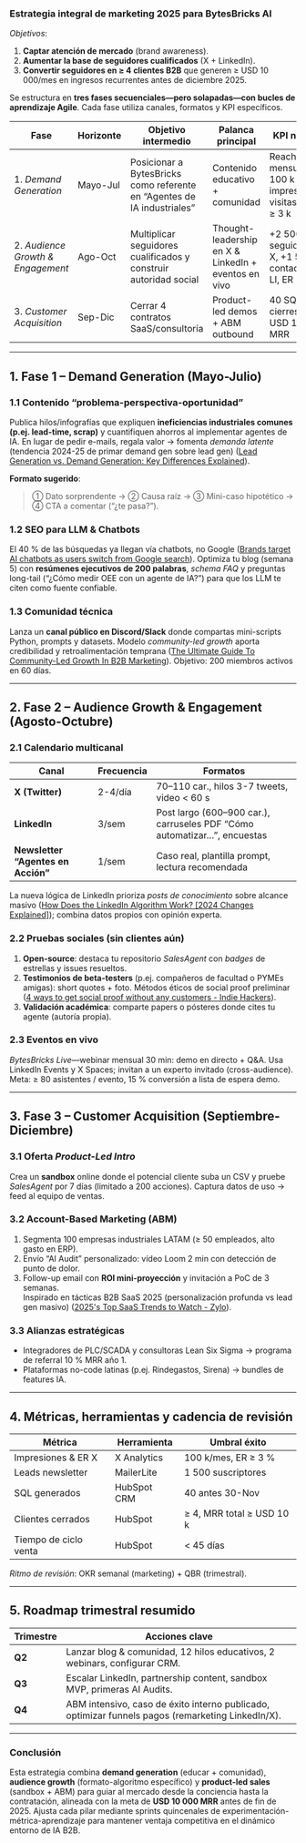 ### Estrategia integral de marketing 2025 para BytesBricks AI

_Objetivos_:

1. **Captar atención de mercado** (brand awareness).
2. **Aumentar la base de seguidores cualificados** (X + LinkedIn).
3. **Convertir seguidores en ≥ 4 clientes B2B** que generen ≥ USD 10 000/mes en ingresos recurrentes antes de diciembre 2025.

Se estructura en **tres fases secuenciales—pero solapadas—con bucles de aprendizaje Agile**. Cada fase utiliza canales, formatos y KPI específicos.

| Fase                              | Horizonte | Objetivo intermedio                                                     | Palanca principal                                    | KPI núcleo                                           |
| --------------------------------- | --------- | ----------------------------------------------------------------------- | ---------------------------------------------------- | ---------------------------------------------------- |
| 1. _Demand Generation_            | Mayo-Jul  | Posicionar a BytesBricks como referente en “Agentes de IA industriales” | Contenido educativo + comunidad                      | Reach mensual ≥ 100 k impresiones, visitas web ≥ 3 k |
| 2. _Audience Growth & Engagement_ | Ago-Oct   | Multiplicar seguidores cualificados y construir autoridad social        | Thought-leadership en X & LinkedIn + eventos en vivo | +2 500 seguidores X, +1 500 contactos LI, ER ≥ 3 %   |
| 3. _Customer Acquisition_         | Sep-Dic   | Cerrar 4 contratos SaaS/consultoría                                     | Product-led demos + ABM outbound                     | 40 SQL, 4 cierres ≥ USD 10 k MRR                     |

---

## 1. Fase 1 – Demand Generation (Mayo-Julio)

### 1.1 Contenido “problema-perspectiva-oportunidad”

Publica hilos/infografías que expliquen **ineficiencias industriales comunes (p.ej. lead-time, scrap)** y cuantifiquen ahorros al implementar agentes de IA. En lugar de pedir e-mails, regala valor → fomenta _demanda latente_ (tendencia 2024-25 de primar demand gen sobre lead gen) ([Lead Generation vs. Demand Generation: Key Differences Explained](https://www.blendb2b.com/lead-generation-vs-demand-generation?utm_source=chatgpt.com)).

**Formato sugerido**:

> ① Dato sorprendente → ② Causa raíz → ③ Mini-caso hipotético → ④ CTA a comentar (“¿te pasa?”).

### 1.2 SEO para LLM & Chatbots

El 40 % de las búsquedas ya llegan vía chatbots, no Google ([Brands target AI chatbots as users switch from Google search](https://www.ft.com/content/9cc6cc0b-759f-4b8e-9ed1-9e32ad0fe22f?utm_source=chatgpt.com)). Optimiza tu blog (semana 5) con **resúmenes ejecutivos de 200 palabras**, _schema FAQ_ y preguntas long-tail (“¿Cómo medir OEE con un agente de IA?”) para que los LLM te citen como fuente confiable.

### 1.3 Comunidad técnica

Lanza un **canal público en Discord/Slack** donde compartas mini-scripts Python, prompts y datasets. Modelo _community-led growth_ aporta credibilidad y retroalimentación temprana ([The Ultimate Guide To Community-Led Growth In B2B Marketing](https://orangeowl.marketing/b2b-marketing/community-led-growth-in-b2b-marketing/?utm_source=chatgpt.com)). Objetivo: 200 miembros activos en 60 días.

---

## 2. Fase 2 – Audience Growth & Engagement (Agosto-Octubre)

### 2.1 Calendario multicanal

| Canal                              | Frecuencia | Formatos                                                                 |
| ---------------------------------- | ---------- | ------------------------------------------------------------------------ |
| **X (Twitter)**                    | 2-4/día    | 70–110 car., hilos 3-7 tweets, video < 60 s                              |
| **LinkedIn**                       | 3/sem      | Post largo (600–900 car.), carruseles PDF “Cómo automatizar…”, encuestas |
| **Newsletter “Agentes en Acción”** | 1/sem      | Caso real, plantilla prompt, lectura recomendada                         |

La nueva lógica de LinkedIn prioriza _posts de conocimiento_ sobre alcance masivo ([How Does the LinkedIn Algorithm Work? [2024 Changes Explained]](https://www.linkedin.com/pulse/how-does-linkedin-algorithm-work-2024-changes-explained-lynkread-cgi6c?utm_source=chatgpt.com)); combina datos propios con opinión experta.

### 2.2 Pruebas sociales (sin clientes aún)

1. **Open-source**: destaca tu repositorio _SalesAgent_ con _badges_ de estrellas y issues resueltos.
2. **Testimonios de beta-testers** (p.ej. compañeros de facultad o PYMEs amigas): short quotes + foto. Métodos éticos de social proof preliminar ([4 ways to get social proof without any customers - Indie Hackers](https://www.indiehackers.com/post/4-ways-to-get-social-proof-without-any-customers-c080012336?utm_source=chatgpt.com)).
3. **Validación académica**: comparte papers o pósteres donde cites tu agente (autoría propia).

### 2.3 Eventos en vivo

_BytesBricks Live_—webinar mensual 30 min: demo en directo + Q&A. Usa LinkedIn Events y X Spaces; invitan a un experto invitado (cross-audience). Meta: ≥ 80 asistentes / evento, 15 % conversión a lista de espera demo.

---

## 3. Fase 3 – Customer Acquisition (Septiembre-Diciembre)

### 3.1 Oferta _Product-Led Intro_

Crea un **sandbox** online donde el potencial cliente suba un CSV y pruebe _SalesAgent_ por 7 días (limitado a 200 acciones). Captura datos de uso → feed al equipo de ventas.

### 3.2 Account-Based Marketing (ABM)

1. Segmenta 100 empresas industriales LATAM (≥ 50 empleados, alto gasto en ERP).
2. Envío “AI Audit” personalizado: vídeo Loom 2 min con detección de punto de dolor.
3. Follow-up email con **ROI mini-proyección** y invitación a PoC de 3 semanas.  
   Inspirado en tácticas B2B SaaS 2025 (personalización profunda vs lead gen masivo) ([2025's Top SaaS Trends to Watch - Zylo](https://zylo.com/blog/saas-trends/?utm_source=chatgpt.com)).

### 3.3 Alianzas estratégicas

- Integradores de PLC/SCADA y consultoras Lean Six Sigma → programa de referral 10 % MRR año 1.
- Plataformas no-code latinas (p.ej. Rindegastos, Sirena) → bundles de features IA.

---

## 4. Métricas, herramientas y cadencia de revisión

| Métrica               | Herramienta | Umbral éxito              |
| --------------------- | ----------- | ------------------------- |
| Impresiones & ER X    | X Analytics | 100 k/mes, ER ≥ 3 %       |
| Leads newsletter      | MailerLite  | 1 500 suscriptores        |
| SQL generados         | HubSpot CRM | 40 antes 30-Nov           |
| Clientes cerrados     | HubSpot     | ≥ 4, MRR total ≥ USD 10 k |
| Tiempo de ciclo venta | HubSpot     | < 45 días                 |

_Ritmo de revisión_: OKR semanal (marketing) + QBR (trimestral).

---

## 5. Roadmap trimestral resumido

| Trimestre | Acciones clave                                                                                    |
| --------- | ------------------------------------------------------------------------------------------------- |
| **Q2**    | Lanzar blog & comunidad, 12 hilos educativos, 2 webinars, configurar CRM.                         |
| **Q3**    | Escalar LinkedIn, partnership content, sandbox MVP, primeras AI Audits.                           |
| **Q4**    | ABM intensivo, caso de éxito interno publicado, optimizar funnels pagos (remarketing LinkedIn/X). |

---

### Conclusión

Esta estrategia combina **demand generation** (educar + comunidad), **audience growth** (formato-algoritmo específico) y **product-led sales** (sandbox + ABM) para guiar al mercado desde la conciencia hasta la contratación, alineada con la meta de **USD 10 000 MRR** antes de fin de 2025. Ajusta cada pilar mediante sprints quincenales de experimentación-métrica-aprendizaje para mantener ventaja competitiva en el dinámico entorno de IA B2B.
